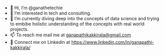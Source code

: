 - 👋 Hi, I’m @ganathetechie
- 👀 I’m interested in tech and consulting.
- 🌱 I’m currently diving deep into the concepts of data science and trying to embibe holistic understanding of the concepts with real world projects.
- 📫 To reach me mail me at ganapathikakkirala@gmail.com
- 🎯 Connect me on Linkedin at https://www.linkedin.com/in/ganapathi-kakkirala/
<!---
ganathetechie/ganathetechie is a ✨ special ✨ repository because its `README.md` (this file) appears on your GitHub profile.
You can click the Preview link to take a look at your changes.
--->

